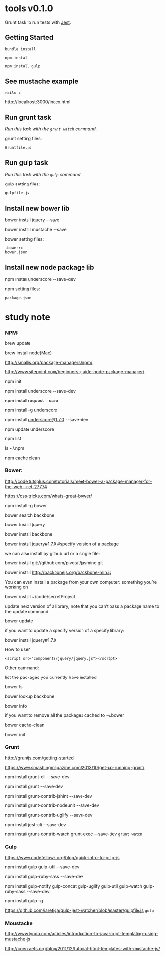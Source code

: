 # tools v0.1.0

Grunt task to run tests with [Jest](http://facebook.github.io/jest/).


## Getting Started

```shell
bundle install
```


```shell
npm install
```

```shell
npm install gulp
```

## See mustache example
```shell
rails s
```

http://localhost:3000/index.html

## Run grunt task
_Run this task with the `grunt watch` command._

grunt setting files:
```
Gruntfile.js
```


## Run gulp task
_Run this task with the `gulp` command._

gulp setting files:
```
gulpfile.js
```


## Install new bower lib
bower install jquery --save

bower install mustache --save

bower setting files:
```
.bowerrc
bower.json
```

## Install new node package lib
npm install underscore --save-dev

npm setting files:
```
package.json
```

# study note

### NPM:

brew update

brew install node(Mac)

http://smalljs.org/package-managers/npm/

http://www.sitepoint.com/beginners-guide-node-package-manager/


npm init

npm install underscore --save-dev

npm install request --save

npm install -g underscore 

npm install underscore@1.7.0 --save-dev

npm update underscore

npm list

ls ~/.npm

npm cache clean



### Bower:
http://code.tutsplus.com/tutorials/meet-bower-a-package-manager-for-the-web--net-27774

https://css-tricks.com/whats-great-bower/

npm install -g bower

bower search backbone

bower install jquery

bower install backbone

bower install jquery#1.7.0 #specify version of a package

we can also install by github url or a single file:

bower install git://github.com/pivotal/jasmine.git

bower install http://backbonejs.org/backbone-min.js

You can even install a package from your own computer: something you’re working on

bower install ~/code/secretProject

update next version of a library, note that you can’t pass a package name to the update command 

bower update

if you want to update a specify version of a specify library:

bower install jquery#1.7.0

How to use?
```
<script src="components/jquery/jquery.js"></script>
```
Other cammand:

list the packages you currently have installed

bower ls

bower lookup backbone

bower info

if you want to remove all the packages cached to ~/.bower

bower cache-clean

bower init




### Grunt
http://gruntjs.com/getting-started

https://www.smashingmagazine.com/2013/10/get-up-running-grunt/


npm install grunt-cli --save-dev

npm install grunt --save-dev

npm install grunt-contrib-jshint --save-dev

npm install grunt-contrib-nodeunit --save-dev

npm install grunt-contrib-uglify --save-dev

npm install jest-cli --save-dev

npm install grunt-contrib-watch grunt-exec --save-dev
`
grunt watch
`


### Gulp
https://www.codefellows.org/blog/quick-intro-to-gulp-js

npm install gulp gulp-util --save-dev

npm install gulp-ruby-sass --save-dev

npm install gulp-notify gulp-concat gulp-uglify gulp-util gulp-watch gulp-ruby-sass --save-dev

npm install gulp -g

https://github.com/iaretiga/gulp-jest-watcher/blob/master/gulpfile.js
`
gulp
`

### Moustache

http://www.lynda.com/articles/introduction-to-javascript-templating-using-mustache-js

http://coenraets.org/blog/2011/12/tutorial-html-templates-with-mustache-js/
